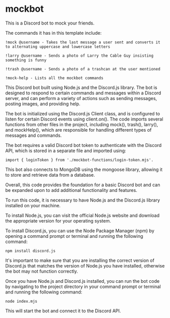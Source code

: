 # mockbot
This is a Discord bot to mock your friends.

The commands it has in this template include:
```
!mock @username - Takes the last message a user sent and converts it to alternating uppercase and lowercase letters

!larry @username - Sends a photo of Larry the Cable Guy insisting something is funny

!trash @username - Sends a photo of a trashcan at the user mentioned

!mock-help - Lists all the mockbot commands
```

This Discord bot built using Node.js and the Discord.js library. The bot is designed to respond to certain commands and messages within a Discord server, and can perform a variety of actions such as sending messages, posting images, and providing help.

The bot is initialized using the Discord.js Client class, and is configured to listen for certain Discord events using client.on(). The code imports several functions from other files in the project, including mock(), trash(), larry(), and mockHelp(), which are responsible for handling different types of messages and commands.

The bot requires a valid Discord bot token to authenticate with the Discord API, which is stored in a separate file and imported using:

```
import { loginToken } from './mockbot-functions/login-token.mjs'.
```

This bot also connects to MongoDB using the mongoose library, allowing it to store and retrieve data from a database.

Overall, this code provides the foundation for a basic Discord bot and can be expanded upon to add additional functionality and features.

To run this code, it is necessary to have Node.js and the Discord.js library installed on your machine.

To install Node.js, you can visit the official Node.js website and download the appropriate version for your operating system.

To install Discord.js, you can use the Node Package Manager (npm) by opening a command prompt or terminal and running the following command:

```
npm install discord.js
```

It's important to make sure that you are installing the correct version of Discord.js that matches the version of Node.js you have installed, otherwise the bot may not function correctly.

Once you have Node.js and Discord.js installed, you can run the bot code by navigating to the project directory in your command prompt or terminal and running the following command:

```
node index.mjs
```

This will start the bot and connect it to the Discord API.
